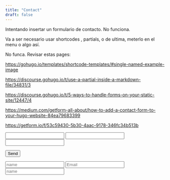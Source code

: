 ```yaml
---
title: "Contact"
draft: false
---
```


Intentando insertar un formulario de contacto. No funciona.  

Va a ser necesario usar shortcodes , partials, o de ultima, meterlo en el menu o algo así.  

No funca. Revisar estas pages:  
  
https://gohugo.io/templates/shortcode-templates/#single-named-example-image  
  
https://discourse.gohugo.io/t/use-a-partial-inside-a-markdown-file/34831/3  
  
https://discourse.gohugo.io/t/5-ways-to-handle-forms-on-your-static-site/12447/4  

https://medium.com/getform-all-about/how-to-add-a-contact-form-to-your-hugo-website-84ea79683399  

https://getform.io/f/53c59430-5b30-4aac-9178-346fc34b513b  



<form action="https://getform.io/f/{YOUR-FORMENDPOINT-GOES-HERE}" 
method="POST"
accept-charset="UTF-8">

<input type="text" name="fullname">
<input type="email" name="email">
<input type="text" name="message">

<button type="submit">Send</button>

</form>


<form 
action="https://getform.io/f/53c59430-5b30-4aac-9178-346fc34b513b" 
method="POST" 
enctype="multipart/form-data"
>
<input type="text" name="name" placeholder="name">
<input type="email" name="email" placeholder="Email">
<input type="subject" name="subject" placeholder="name">

</form>